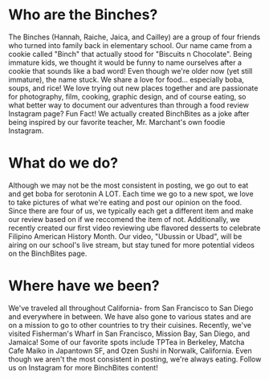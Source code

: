 <h1> Who are the Binches? </h1>
<p> The Binches (Hannah, Raiche, Jaica, and Cailley) 
are a group of four friends who turned into family back in elementary school. Our name came from a cookie called "Binch" that actually stood for "Biscuits n Chocolate". Being immature kids, we thought it would be funny to name ourselves after a cookie that sounds like a bad word! Even though we're older now (yet still immature), the name stuck. We share a love for food... especially boba, soups, and rice! We love trying out new places together and are passionate for photography, film, cooking, graphic design, and of course eating, so what better way to document our adventures than through a food review Instagram page? Fun Fact! We actually created BinchBites as a joke after being inspired by our favorite teacher, Mr. Marchant's own foodie Instagram. </p>

<h1> What do we do? </h1>
<p> Although we may not be the most consistent in posting, we go out to eat and get boba for serotonin A LOT. Each time we go to a new spot, we love to take pictures of what we're eating and post our opinion on the food. Since there are four of us, we typically each get a different item and make our review based on if we reccomend the item of not. Additionally, we recently created our first video reviewing ube flavored desserts to celebrate Filipino American History Month. Our video, "Ubussin or Ubad", will be airing on our school's live stream, but stay tuned for more potential videos on the BinchBites page. </p>

<h1> Where have we been? </h1>
<p> We've traveled all throughout California- from San Francisco to San Diego and everywhere in between. We have also gone to various states and are on a mission to go to other countries to try their cuisines. Recently, we've visited Fisherman's Wharf in San Francisco, Mission Bay, San Diego, and Jamaica! Some of our favorite spots include TPTea in Berkeley, Matcha Cafe Maiko in Japantown SF, and Ozen Sushi in Norwalk, California. Even though we aren't the most consistent in posting, we're always eating. Follow us on Instagram for more BinchBites content!
